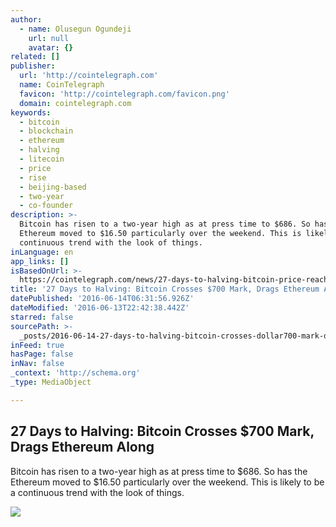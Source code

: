 ```yaml
---
author:
  - name: Olusegun Ogundeji
    url: null
    avatar: {}
related: []
publisher:
  url: 'http://cointelegraph.com'
  name: CoinTelegraph
  favicon: 'http://cointelegraph.com/favicon.png'
  domain: cointelegraph.com
keywords:
  - bitcoin
  - blockchain
  - ethereum
  - halving
  - litecoin
  - price
  - rise
  - beijing-based
  - two-year
  - co-founder
description: >-
  Bitcoin has risen to a two-year high as at press time to $686. So has the
  Ethereum moved to $16.50 particularly over the weekend. This is likely to be a
  continuous trend with the look of things.
inLanguage: en
app_links: []
isBasedOnUrl: >-
  https://cointelegraph.com/news/27-days-to-halving-bitcoin-price-reaches-2-year-high-drags-ethereum-along
title: '27 Days to Halving: Bitcoin Crosses $700 Mark, Drags Ethereum Along'
datePublished: '2016-06-14T06:31:56.926Z'
dateModified: '2016-06-13T22:42:38.442Z'
starred: false
sourcePath: >-
  _posts/2016-06-14-27-days-to-halving-bitcoin-crosses-dollar700-mark-drags-ethereu.md
inFeed: true
hasPage: false
inNav: false
_context: 'http://schema.org'
_type: MediaObject

---
```

<article style=""><h1>27 Days to Halving: Bitcoin Crosses $700 Mark, Drags Ethereum Along</h1><p>Bitcoin has risen to a two-year high as at press time to $686. So has the Ethereum moved to $16.50 particularly over the weekend. This is likely to be a continuous trend with the look of things.</p><img src="http://cointelegraph.com/images/725_aHR0cDovL2NvaW50ZWxlZ3JhcGguY29tL3N0b3JhZ2UvdXBsb2Fkcy92aWV3LzNkN2U2MmQ0YTI5NzRiMDUxZmRlNjE3YWU1MDU4ZDE2LmpwZw==.jpg" /></article>